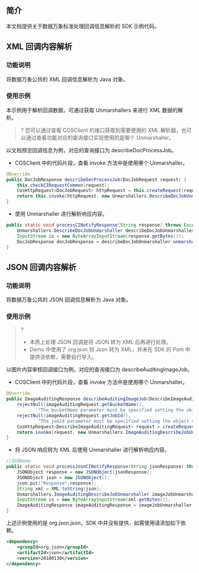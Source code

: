 ## 简介

本文档提供关于数据万象标准处理回调信息解析的 SDK 示例代码。

## XML 回调内容解析

### 功能说明

将数据万象公共的 XML 回调信息解析为 Java 对象。

### 使用示例

本示例用于解析回调数据，可通过获取 Unmarshallers 来进行 XML 数据的解析。
>? 您可以通过查看 COSClient 的接口获取到需要使用的 XML 解析器，也可以通过查看功能对应的查询接口实现使用的是哪个 Unmarshaller。
>

以文档预览回调信息为例，对应的查询接口为 describeDocProcessJob。
- COSClient 中的代码片段，查看 invoke 方法中是使用哪个 Unmarshaller。
```java
@Override
public DocJobResponse describeDocProcessJob(DocJobRequest request) {
    this.checkCIRequestCommon(request);
    CosHttpRequest<DocJobRequest> httpRequest = this.createRequest(request.getBucketName(), "/doc_jobs/" + request.getJobId(), request, HttpMethodName.GET);
    return this.invoke(httpRequest, new Unmarshallers.DescribeDocJobUnmarshaller());
}
```
- 使用 Unmarshaller 进行解析响应内容。
```java
public static void processCINotifyResponse(String response) throws Exception {
    Unmarshallers.DescribeDocJobUnmarshaller describeDocJobUnmarshaller = new Unmarshallers.DescribeDocJobUnmarshaller();
    InputStream is = new ByteArrayInputStream(response.getBytes());
    DocJobResponse docJobResponse = describeDocJobUnmarshaller.unmarshall(is);
}
```

## JSON 回调内容解析

### 功能说明

将数据万象公共的 JSON 回调信息解析为 Java 对象。

### 使用示例

>? 
> - 本质上处理 JSON 回调是将 JSON 转为 XML 后再进行处理。
> - Demo 中使用了 org.json 将 Json 转为 XML，并未在 SDK 的 Pom 中提供该依赖，需要自行导入。
> 

以图片内容审核回调接口为例，对应的查询接口为 describeAuditingImageJob。
- COSClient 中的代码片段，查看 invoke 方法中是使用哪个 Unmarshaller。
```java
@Override
public ImageAuditingResponse describeAuditingImageJob(DescribeImageAuditingRequest imageAuditingRequest) {
    rejectNull(imageAuditingRequest.getBucketName(),
            "The bucketName parameter must be specified setting the object tags");
    rejectNull(imageAuditingRequest.getJobId(),
            "The jobId parameter must be specified setting the object tags");
    CosHttpRequest<DescribeImageAuditingRequest> request = createRequest(imageAuditingRequest.getBucketName(), "/image/auditing/" + imageAuditingRequest.getJobId(), imageAuditingRequest, HttpMethodName.GET);
    return invoke(request, new Unmarshallers.ImageAuditingDescribeJobUnmarshaller());
}
```
- 将 JSON 响应转为 XML 后使用 Unmarshaller 进行解析响应内容。
```java
//回调demo
public static void processJsonCINotifyResponse(String jsonResponse) throws Exception {
    JSONObject response = new JSONObject(jsonResponse);
    JSONObject json = new JSONObject();
    json.put("Response",response);
    String xml = XML.toString(json);
    Unmarshallers.ImageAuditingDescribeJobUnmarshaller imageJobUnmarshaller = new Unmarshallers.ImageAuditingDescribeJobUnmarshaller();
    InputStream is = new ByteArrayInputStream(xml.getBytes());
    ImageAuditingResponse imageAuditingResponse = imageJobUnmarshaller.unmarshall(is);
}
```

上述示例使用的是 org.json.json，SDK 中并没有提供，如需使用请添加如下依赖。
```xml
<dependency>
    <groupId>org.json</groupId>
    <artifactId>json</artifactId>
    <version>20180130</version>
</dependency>
```
